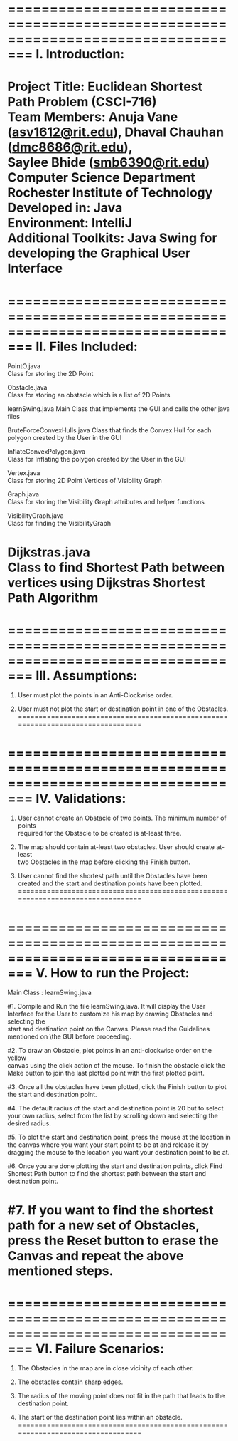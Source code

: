=================================================================================
I. Introduction:				 		   					
=================================================================================	
Project Title:		Euclidean Shortest Path Problem (CSCI-716)		 
Team Members:		Anuja Vane (asv1612@rit.edu),                                   	   							Dhaval Chauhan (dmc8686@rit.edu),                                 
			Saylee Bhide (smb6390@rit.edu)	                                  
				Computer Science Department	   				
				Rochester Institute of Technology  				
Developed in: 		Java								   					
Environment: 		IntelliJ							   					
Additional Toolkits: 	Java Swing for developing the Graphical User Interface	                  
=================================================================================


=================================================================================
II. Files Included:
=================================================================================
PointO.java   
	Class for storing the 2D Point	
	
Obstacle.java	
	Class for storing an obstacle which is a list of 2D Points
	
learnSwing.java	
	Main Class that implements the GUI and calls the other java files	
	
BruteForceConvexHulls.java
	Class that finds the Convex Hull for each polygon created by the User in 
	the GUI	
	
InflateConvexPolygon.java	
	Class for Inflating the polygon created by the User in the GUI	
	
Vertex.java			
	Class for storing 2D Point Vertices of Visibility Graph	
	
Graph.java			
	Class for storing the Visibility Graph attributes and helper functions	
	
VisibilityGraph.java	
	Class for finding the VisibilityGraph 		
	
Dijkstras.java	
	Class to find Shortest Path between vertices using Dijkstras Shortest 
	Path Algorithm	
=================================================================================


=================================================================================
III. Assumptions:																
=================================================================================
1. User must plot the points in an Anti-Clockwise order.						
																				
2. User must not plot the start or destination point in one of the Obstacles.	
=================================================================================


=================================================================================
IV. Validations: 																
=================================================================================
1. User cannot create an Obstacle of two points. The minimum number of points 	
	required for the Obstacle to be created is at-least three. 					
																				
2. The map should contain at-least two obstacles. User should create at-least 	
	two Obstacles in the map before clicking the Finish button. 				
																				
3. User cannot find the shortest path until the Obstacles have been created and 
	the start and destination points have been plotted.							
=================================================================================


=================================================================================
V. How to run the Project:														
=================================================================================
Main Class : learnSwing.java													
																				
#1. Compile and Run the file learnSwing.java. It will display the User Interface 
	for the User to customize his map by drawing Obstacles and selecting the 	
	start and destination point on the Canvas. Please read the Guidelines 		
	mentioned on \the GUI before proceeding. 									
																				
#2. To draw an Obstacle, plot points in an anti-clockwise order on the yellow	 
	canvas using the click action of the mouse. To finish the obstacle click the 
	Make button to join the last plotted point with the first plotted point.	
																				
#3. Once all the obstacles have been plotted, click the Finish button to plot 	
	the start and destination point.											
																				
#4. The default radius of the start and destination point is 20 but to select 	
	your own radius, select from the list by scrolling down and selecting the 	
	desired radius.																
																				
#5. To plot the start and destination point, press the mouse at the location in 
	the canvas where you want your start point to be at and release it by 		
	dragging the mouse to the location you want your destination point to be at.
																				
#6. Once you are done plotting the start and destination points, click Find 	
	Shortest Path button to find the shortest path between the start and 		
	destination point. 															
																				
#7. If you want to find the shortest path for a new set of Obstacles, press the 
	Reset button to erase the Canvas and repeat the above mentioned steps. 		
=================================================================================


=================================================================================
VI. Failure Scenarios:															
=================================================================================
1. The Obstacles in the map are in close vicinity of each other.				
																				
2. The obstacles contain sharp edges.																
3. The radius of the moving point does not fit in the path that leads to the 	
	destination point.																	
4. The start or the destination point lies within an obstacle.					
=================================================================================






